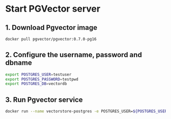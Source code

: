 # Start PGVector server

## 1. Download Pgvector image

```bash
docker pull pgvector/pgvector:0.7.0-pg16
```

## 2. Configure the username, password and dbname

```bash
export POSTGRES_USER=testuser
export POSTGRES_PASSWORD=testpwd
export POSTGRES_DB=vectordb
```

## 3. Run Pgvector service

```bash
docker run --name vectorstore-postgres -e POSTGRES_USER=${POSTGRES_USER} -e POSTGRES_HOST_AUTH_METHOD=trust -e POSTGRES_DB=${POSTGRES_DB} -e POSTGRES_PASSWORD=${POSTGRES_PASSWORD} -d -v ./init.sql:/docker-entrypoint-initdb.d/init.sql pgvector/pgvector:0.7.0-pg16
```
